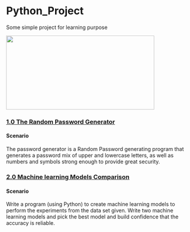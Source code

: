 # Python_Project
Some simple project for learning purpose

<img align="centre" width="400" height="200" src="https://th.bing.com/th/id/OIP.njnkKsXuwvc5cYpRSH26ywHaFd?pid=ImgDet&rs=1">

### [1.0 The Random Password Generator](https://github.com/ChengHeo/Python_Project/tree/main/The%20Random%20Password%20Generator)
#### Scenario
The password generator is a Random Password generating program that generates a password mix of upper and lowercase letters, as well as numbers and symbols strong enough to provide great security.

### [2.0 Machine learning Models Comparison](https://github.com/ChengHeo/Python_Project/tree/main/Machine%20learning%20Models%20Comparison)
#### Scenario
Write a program (using Python) to create machine learning models to perform the experiments from the data set given. 
Write two machine learning models and pick the best model and build confidence that the accuracy is reliable.

